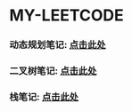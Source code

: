 # MY-LEETCODE

### 动态规划笔记: [点击此处](https://github.com/HDhuangdi/my-leetcode/blob/master/notes/%E5%8A%A8%E6%80%81%E8%A7%84%E5%88%92.md)
### 二叉树笔记: [点击此处](https://github.com/HDhuangdi/my-leetcode/blob/master/notes/%E4%BA%8C%E5%8F%89%E6%A0%91.md)
### 栈笔记: [点击此处](https://github.com/HDhuangdi/my-leetcode/blob/master/notes/%E6%A0%88.md)

